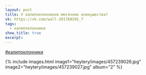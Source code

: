 ```yaml
---
layout: post
title: У калипоклонников месячник кликушества?
vk: https://vk.com/wall-201760291_7
tags:
  - калипоклонники
show_title: true
excerpt:
---
```

[#калипоклонники](poisk.html#калипоклонники)

{% include images.html image1="heytery/images/457239026.jpg" image2="heytery/images/457239027.jpg" album="2" %}
